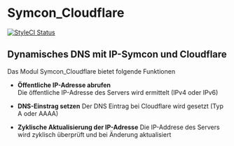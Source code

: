# Symcon_Cloudflare

[![StyleCI Status](https://styleci.io/repos/145890254/shield)](https://styleci.io/repos/145890254)

## Dynamisches DNS mit IP-Symcon und Cloudflare

Das Modul Symcon_Cloudflare bietet folgende Funktionen

- __Öffentliche IP-Adresse abrufen__  
	Die öffentliche IP-Adresse des Servers wird ermittelt (IPv4 oder IPv6)

- __DNS-Einstrag setzen__ 
	Der DNS Eintrag bei Cloudflare wird gesetzt (Typ A oder AAAA)

- __Zyklische Aktualisierung der IP-Adresse__ 
	Die IP-Addrese des Servers wird zyklisch überprüft und bei Änderung aktualisiert
